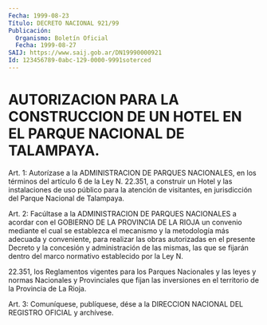 ```yaml
---
Fecha: 1999-08-23
Título: DECRETO NACIONAL 921/99
Publicación:
  Organismo: Boletín Oficial
  Fecha: 1999-08-27
SAIJ: https://www.saij.gob.ar/DN19990000921
Id: 123456789-0abc-129-0000-9991soterced
---
```

# AUTORIZACION PARA LA CONSTRUCCION DE UN HOTEL EN EL PARQUE NACIONAL DE TALAMPAYA.

<a id="1"></a>
Art. 1: Autorízase a la ADMINISTRACION DE PARQUES NACIONALES, en los términos del  artículo 6 de la Ley N. 22.351, a construir un Hotel y las instalaciones  de  uso  público  para  la  atención  de visitantes,  en  jurisdicción  del  Parque  Nacional  de  Talampaya.

<a id="2"></a>
Art.  2: Facúltase  a la ADMINISTRACION DE PARQUES NACIONALES  a acordar con el GOBIERNO  DE  LA  PROVINCIA  DE LA RIOJA un convenio mediante el cual se establezca el mecanismo y  la  metodología  más adecuada  y  conveniente, para realizar las obras autorizadas en el presente Decreto y la concesión y administración de las mismas, las que se fijarán dentro del marco normativo establecido por la Ley N.

22.351, los Reglamentos  vigentes para los Parques Nacionales y las leyes y normas Nacionales  y Provinciales que fijan las inversiones en el territorio de la Provincia de La Rioja.

<a id="3"></a>
Art. 3: Comuníquese, publíquese,  dése a la DIRECCION NACIONAL DEL REGISTRO OFICIAL y archívese.